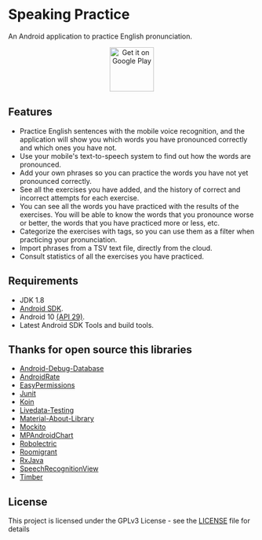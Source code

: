 # Speaking Practice

An Android application to practice English pronunciation.

<p align="center">
<a href='https://play.google.com/store/apps/details?id=com.clloret.speakingpractice&pcampaignid=pcampaignidMKT-Other-global-all-co-prtnr-py-PartBadge-Mar2515-1'><img alt='Get it on Google Play' src='https://play.google.com/intl/es/badges/static/images/badges/en_badge_web_generic.png' height='90px'/></a>
</p>

## Features

-   Practice English sentences with the mobile voice recognition, and the application will show you which words you have pronounced correctly and which ones you have not.
-   Use your mobile's text-to-speech system to find out how the words are pronounced.
-   Add your own phrases so you can practice the words you have not yet pronounced correctly.
-   See all the exercises you have added, and the history of correct and incorrect attempts for each exercise.
-   You can see all the words you have practiced with the results of the exercises. You will be able to know the words that you pronounce worse or better, the words that you have practiced more or less, etc.
-   Categorize the exercises with tags, so you can use them as a filter when practicing your pronunciation.
-   Import phrases from a TSV text file, directly from the cloud.
-   Consult statistics of all the exercises you have practiced.

## Requirements

-   JDK 1.8
-   [Android SDK](http://developer.android.com/sdk/index.html).
-   Android 10 [(API 29)](https://developer.android.com/studio/releases/platforms#10).
-   Latest Android SDK Tools and build tools.

## Thanks for open source this libraries

-   [Android-Debug-Database](https://github.com/amitshekhariitbhu/Android-Debug-Database)
-   [AndroidRate](https://github.com/Vorlonsoft/AndroidRate)
-   [EasyPermissions](https://github.com/googlesamples/easypermissions)
-   [Junit](https://github.com/junit-team/junit4)
-   [Koin](https://github.com/InsertKoinIO/koin)
-   [Livedata-Testing](https://github.com/jraska/livedata-testing)
-   [Material-About-Library](https://github.com/daniel-stoneuk/material-about-library)
-   [Mockito](https://github.com/mockito/mockito)
-   [MPAndroidChart](https://github.com/PhilJay/MPAndroidChart)
-   [Robolectric](https://github.com/robolectric/robolectric)
-   [Roomigrant](https://github.com/MatrixDev/Roomigrant)
-   [RxJava](https://github.com/ReactiveX/RxJava)
-   [SpeechRecognitionView](https://github.com/zagum/SpeechRecognitionView)
-   [Timber](https://github.com/JakeWharton/timber)

## License

This project is licensed under the GPLv3 License - see the [LICENSE](LICENSE) file for details
